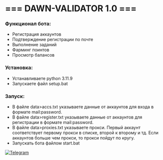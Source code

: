 # === DAWN-VALIDATOR 1.0 ===

### Функционал бота:  
- Регистрация аккаунтов
- Подтверждение регистрации по почте
- Выполнение заданий
- Фарминг поинтов
- Просмотр балансов

### Установка:  
- Устанавливаете python 3.11.9  
- Запускаете файл setup.bat

### Запуск:  
- В файле data>accs.txt указываете данные от аккаунтов для входа в формате mail:password.
- В файле data>register.txt указываете данные от аккаунтов для регистрации в формате mail:password.  
- В файле data>proxies.txt указываете прокси. Первый аккаунт соответствует первому прокси в списке, второй к второму и тд. Если аккаунтов больше чем прокси, то прокси пойдут по кругу.  
- Запускать бота файлом start.bat  

[![Telegram](https://img.shields.io/badge/-Telegram-090909?style=for-the-badge&logo=telegram&logoColor=27A0D9&color=02223b)](https://t.me/next_softs)
